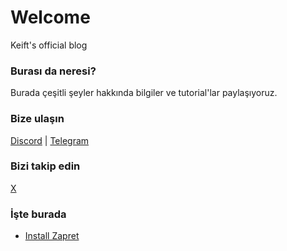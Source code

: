 # Welcome

Keift's official blog

### Burası da neresi?

Burada çeşitli şeyler hakkında bilgiler ve tutorial'lar paylaşıyoruz.

### Bize ulaşın

[Discord](https://discord.gg/keift) | [Telegram](https://t.me/keiftt)

### Bizi takip edin

[X](https://x.com/keiftttt)

### İşte burada

- [Install Zapret](https://keift.gitbook.io/blog/setup-zapret)
